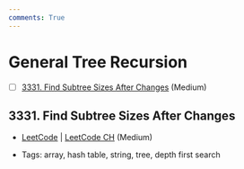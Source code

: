 ```yaml
---
comments: True
---
```


# General Tree Recursion

- [ ] [3331. Find Subtree Sizes After Changes](https://leetcode.cn/problems/find-subtree-sizes-after-changes/) (Medium)

## 3331. Find Subtree Sizes After Changes

-   [LeetCode](https://leetcode.com/problems/find-subtree-sizes-after-changes/) | [LeetCode CH](https://leetcode.cn/problems/find-subtree-sizes-after-changes/) (Medium)

-   Tags: array, hash table, string, tree, depth first search
